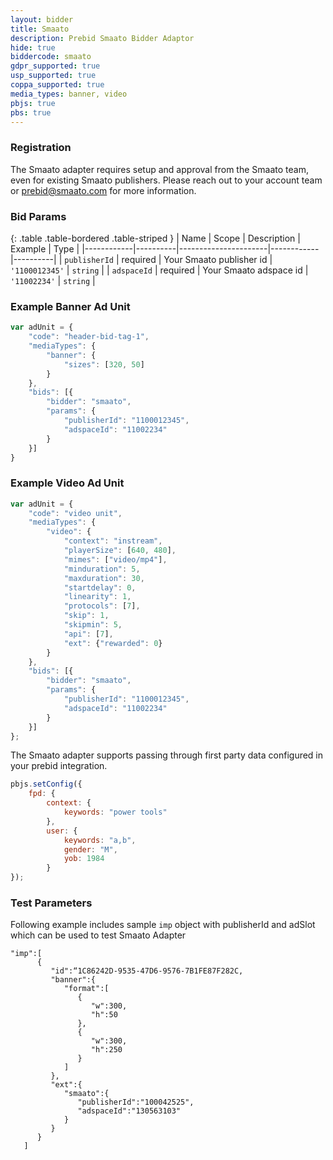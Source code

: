 ```yaml
---
layout: bidder
title: Smaato
description: Prebid Smaato Bidder Adaptor
hide: true
biddercode: smaato
gdpr_supported: true
usp_supported: true
coppa_supported: true
media_types: banner, video
pbjs: true
pbs: true
---
```


### Registration

The Smaato adapter requires setup and approval from the Smaato team, even for existing Smaato publishers. Please reach out to your account team or prebid@smaato.com for more information.

### Bid Params

{: .table .table-bordered .table-striped }
| Name       | Scope    | Description          | Example    | Type     |
|------------|----------|----------------------|------------|----------|
| `publisherId` | required | Your Smaato publisher id  | `'1100012345'` | `string` |
| `adspaceId` | required | Your Smaato adspace id | `'11002234'`   | `string` |

### Example Banner Ad Unit

```javascript
var adUnit = {
    "code": "header-bid-tag-1",
    "mediaTypes": {
        "banner": {
            "sizes": [320, 50]
        }
    },
    "bids": [{
        "bidder": "smaato",
        "params": {
            "publisherId": "1100012345",
            "adspaceId": "11002234"
        }
    }]
}
```

### Example Video Ad Unit

```javascript
var adUnit = {
    "code": "video unit",
    "mediaTypes": {
        "video": {
            "context": "instream",
            "playerSize": [640, 480],
            "mimes": ["video/mp4"],
            "minduration": 5,
            "maxduration": 30,
            "startdelay": 0,
            "linearity": 1,
            "protocols": [7],
            "skip": 1,
            "skipmin": 5,
            "api": [7],
            "ext": {"rewarded": 0}
        }
    },
    "bids": [{
        "bidder": "smaato",
        "params": {
            "publisherId": "1100012345",
            "adspaceId": "11002234"
        }
    }]
};
```

The Smaato adapter supports passing through first party data configured in your prebid integration.

```javascript
pbjs.setConfig({
    fpd: {
        context: {
            keywords: "power tools"
        },
        user: {
            keywords: "a,b",
            gender: "M",
            yob: 1984
        }
});
```

### Test Parameters

Following example includes sample `imp` object with publisherId and adSlot which can be used to test Smaato Adapter

```
"imp":[
      {
         "id":“1C86242D-9535-47D6-9576-7B1FE87F282C,
         "banner":{
            "format":[
               {
                  "w":300,
                  "h":50
               },
               {
                  "w":300,
                  "h":250
               }
            ]
         },
         "ext":{
            "smaato":{
               "publisherId":"100042525",
               "adspaceId":"130563103"
            }
         }
      }
   ]
```
